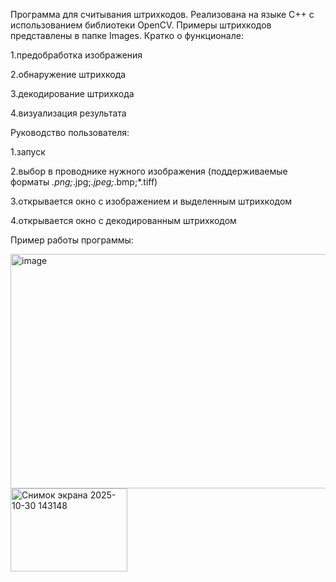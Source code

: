 Программа для считывания штрихкодов.
Реализована на языке C++ с использованием библиотеки OpenCV.
Примеры штрихкодов представлены в папке Images.
Кратко о функционале:

  1.предобработка изображения
  
  2.обнаружение штрихкода
  
  3.декодирование штрихкода
  
  4.визуализация результата

Руководство пользователя:

1.запуск

2.выбор в проводнике нужного изображения (поддерживаемые форматы *.png;*.jpg;*.jpeg;*.bmp;*.tiff)

3.открывается окно с изображением и выделенным штрихкодом

4.открывается окно с декодированным штрихкодом

Пример работы программы:

<img width="549" height="375" alt="image" src="https://github.com/user-attachments/assets/360762d9-c733-4dcb-9e1f-8ed147d4c563" />

<img width="187" height="133" alt="Снимок экрана 2025-10-30 143148" src="https://github.com/user-attachments/assets/afa57b0e-6eae-4824-a3f5-ea1b91a96e1e" />
